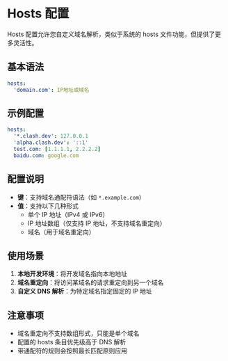 # Hosts 配置

Hosts 配置允许您自定义域名解析，类似于系统的 hosts 文件功能，但提供了更多灵活性。

## 基本语法

```yaml
hosts:
  'domain.com': IP地址或域名
```

## 示例配置

```yaml
hosts:
  '*.clash.dev': 127.0.0.1
  'alpha.clash.dev': '::1'
  test.com: [1.1.1.1, 2.2.2.2]
  baidu.com: google.com
```

## 配置说明

- **键**：支持域名通配符语法（如 `*.example.com`）
- **值**：支持以下几种形式
  - 单个 IP 地址（IPv4 或 IPv6）
  - IP 地址数组（仅支持 IP 地址，不支持域名重定向）
  - 域名（用于域名重定向）

## 使用场景

1. **本地开发环境**：将开发域名指向本地地址
2. **域名重定向**：将访问某域名的请求重定向到另一个域名
3. **自定义 DNS 解析**：为特定域名指定固定的 IP 地址

## 注意事项

- 域名重定向不支持数组形式，只能是单个域名
- 配置的 hosts 条目优先级高于 DNS 解析
- 带通配符的规则会按照最长匹配原则应用
